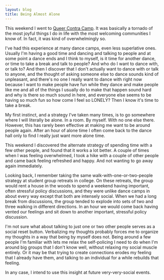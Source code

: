```yaml
---
layout: blog
title: Being Almost Alone
---
```

This weekend I went to [Queer Contra Camp](http://www.lcfd.org/sf/DanceCamp/wcamp14.html).  It was basically a tornado of the most joyful things I do in life with the most welcoming communities I know of.  In fact, it was kind of overwhelmingly so.

I've had this experience at many dance camps, even less superlative ones.  Usually I'm having a good time and dancing and talking to people and at some point a dance ends and I think to myself, is it time for another dance, or time to take a break and talk to people?  And who do I want to dance with, or talk to?  And then I discover that I don't actually want to dance with or talk to anyone, and the thought of asking someone else to dance sounds kind of unpleasant, and there's no one I really want to dance with right now because I want to make people have fun while they dance and make people like me and all of the things I usually do to make that happen sound hard and why is there so much sound in here, and everyone else seems to be having so much fun so how come I feel so LONELY?  Then I know it's time to take a break.

My first instinct, and a strategy I've taken many times, is to go somewhere where I will literally be alone.  In a room.  By myself.  With no one else there.  However, this has rarely been effective at making me want to be around people again.  After an hour of alone time I often come back to the dance hall only to find I really just want more alone time.

This weekend I discovered the alternate strategy of spending time with a few other people, and found that it works a lot better.  A couple of times when I was feeling overwhelmed, I took a hike with a couple of other people and came back feeling refreshed and happy.  And not wanting to go away again immediately.

Looking back, I remember taking the same walk-with-one-or-two-people strategy at student group retreats in college.  On these retreats, the group would rent a house in the woods to spend a weekend having important, often stressful policy discussions, and they were unlike dance camps in about every way except that both are intensely social.  When we had a long break from discussions, the group tended to explode into sets of two and three walking in different directions.  In an hour we would come back having vented our feelings and sit down to another important, stressful policy discussion.

I'm not sure what about talking to just one or two other people serves as a social reset button.  Verbalizing my thoughts probably forces me to organize my thoughts in a way that being by myself does not.  Being around a few people I'm familiar with lets me relax the self-policing I need to do when I'm around big groups that I don't know well, without relaxing my social muscle entirely.  Or it may be that trying to create connections erodes my feeling that I already have them, and talking to an individual for a while rebuilds that feeling.

In any case, I intend to use this insight at future very-very-social events.
